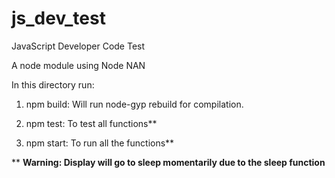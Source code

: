 # js_dev_test
JavaScript Developer Code Test

A node module using Node NAN

In this directory run:

1. npm build: Will run node-gyp rebuild for compilation.

2. npm test: To test all functions**

3. npm start: To run all the functions**

** **Warning: Display will go to sleep momentarily due to the sleep function**